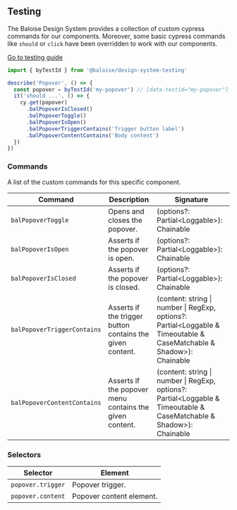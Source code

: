 ## Testing

The Baloise Design System provides a collection of custom cypress commands for our components. Moreover, some basic cypress commands like `should` or `click` have been overridden to work with our components.

<a class="sb-unstyled button is-primary" href="../?path=/docs/development-testing--page">Go to testing guide</a>

<!-- START: human documentation -->

```typescript
import { byTestId } from '@baloise/design-system-testing'

describe('Popover', () => {
  const popover = byTestId('my-popover') // [data-testid="my-popover"]
  it('should ...', () => {
    cy.get(popover)
      .balPopoverIsClosed()
      .balPopoverToggle()
      .balPopoverIsOpen()
      .balPopoverTriggerContains('Trigger button label')
      .balPopoverContentContains('Body content')
  })
})
```

<!-- END: human documentation -->

### Commands

A list of the custom commands for this specific component.

| Command                     | Description                                               | Signature                                                                                                             |
| --------------------------- | --------------------------------------------------------- | --------------------------------------------------------------------------------------------------------------------- |
| `balPopoverToggle`          | Opens and closes the popover.                             | (options?: Partial\<Loggable>): Chainable                                                                             |
| `balPopoverIsOpen`          | Asserts if the popover is open.                           | (options?: Partial\<Loggable>): Chainable                                                                             |
| `balPopoverIsClosed`        | Asserts if the popover is closed.                         | (options?: Partial\<Loggable>): Chainable                                                                             |
| `balPopoverTriggerContains` | Asserts if the trigger button contains the given content. | (content: string \| number \| RegExp, options?: Partial\<Loggable & Timeoutable & CaseMatchable & Shadow>): Chainable |
| `balPopoverContentContains` | Asserts if the popover menu contains the given content.   | (content: string \| number \| RegExp, options?: Partial\<Loggable & Timeoutable & CaseMatchable & Shadow>): Chainable |


### Selectors

| Selector          | Element                  |
| ----------------- | ------------------------ |
| `popover.trigger` | Popover trigger.         |
| `popover.content` | Popover content element. |

